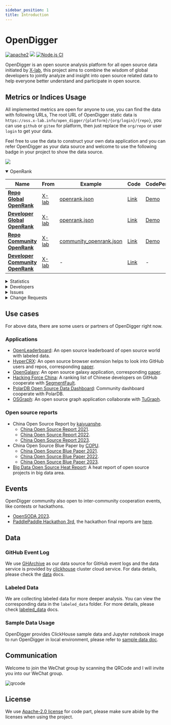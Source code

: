 ```yaml
---
sidebar_position: 1
title: Introduction
---
```


# OpenDigger

[![apache2](https://img.shields.io/badge/license-Apache%202-blue)](https://github.com/X-lab2017/open-digger/blob/master/LICENSE) [![](https://img.shields.io/badge/Data-OpenDigger-2097FF)](https://github.com/X-lab2017/open-digger) [![Node.js CI](https://github.com/X-lab2017/open-digger/actions/workflows/node_ci.yml/badge.svg?branch=master)](https://github.com/X-lab2017/open-digger/actions/workflows/node_ci.yml)

OpenDigger is an open source analysis platform for all open source data initiated by [X-lab](https://x-lab.info), this project aims to combine the wisdom of global developers to jointly analyze and insight into open source related data to help everyone better understand and participate in open source.

## Metrics or Indices Usage

All implemented metrics are open for anyone to use, you can find the data with following URLs, The root URL of OpenDigger static data is `https://oss.x-lab.info/open_digger/{platform}/{org/login}/{repo}`, you can use `github` or `gitee` for platform, then just replace the `org/repo` or user `login` to get your data.

Feel free to use the data to construct your own data application and you can refer OpenDigger as your data source and welcome to use the following badge in your project to show the data source.

[![](https://img.shields.io/badge/Data-OpenDigger-2097FF)](https://github.com/X-lab2017/open-digger)

<!-- OPENRANK -->
<details id="elevatedbtn" open>
  <summary>OpenRank</summary>
  <table>
    <thead>
      <tr>
        <th width="30%">Name</th>
        <th width="10%">From</th>
        <th width="40%">Example</th>
        <th width="10%">Code</th>
        <th>CodePen</th>
      </tr>
    </thead>
    <tbody>
      <tr>
        <td class="centered-cell"><a href="metrics/openrank/global_openrank" ><b>Repo Global OpenRank</b></a></td>
        <td class="centered-cell"><a href="https://blog.frankzhao.cn/how_to_measure_open_source_2/">X-lab</a></td>
        <td class="centered-cell"><a href="https://oss.x-lab.info/open_digger/github/X-lab2017/open-digger/openrank.json">openrank.json</a></td>
        <td class="centered-cell"><a href="https://github.com/X-lab2017/open-digger/blob/master/src/metrics/indices.ts#L25">Link</a></td>
        <td class="centered-cell"><a href="https://codepen.io/frank-zsy/pen/bGjyqQj?type=openrank">Demo</a></td>
      </tr>
      <tr>
        <td class="centered-cell"><a href="metrics/openrank/global_openrank" ><b>Developer Global OpenRank</b></a></td>
        <td class="centered-cell"><a href="https://blog.frankzhao.cn/how_to_measure_open_source_2/">X-lab</a></td>
        <td class="centered-cell"><a href="https://oss.x-lab.info/open_digger/github/frank-zsy/openrank.json">openrank.json</a></td>
        <td class="centered-cell"><a href="https://github.com/X-lab2017/open-digger/blob/master/src/metrics/indices.ts#L57">Link</a></td>
        <td class="centered-cell"><a href="https://codepen.io/frank-zsy/pen/bGjyqQj?type=openrank">Demo</a></td>
      </tr>
      <tr>
        <td class="centered-cell"><a href="metrics/openrank/community_openrank" ><b>Repo Community OpenRank</b></a></td>
        <td class="centered-cell"><a href="https://blog.frankzhao.cn/how_to_measure_open_source_3/">X-lab</a></td>
        <td class="centered-cell"><a href="https://oss.x-lab.info/open_digger/github/X-lab2017/open-digger/community_openrank.json">community_openrank.json</a></td>
        <td class="centered-cell"><a href="https://github.com/X-lab2017/open-digger/blob/master/src/metrics/indices.ts#L94">Link</a></td>
        <td class="centered-cell"><a href="https://codepen.io/frank-zsy/pen/abjMXBV">Demo</a></td>
      </tr>
      <tr>
        <td class="centered-cell"><a href="metrics/openrank/community_openrank" ><b>Developer Community OpenRank</b></a></td>
        <td class="centered-cell"><a href="https://blog.frankzhao.cn/how_to_measure_open_source_3/">X-lab</a></td>
        <td class="centered-cell">-</td>
        <td class="centered-cell"><a href="https://github.com/X-lab2017/open-digger/blob/master/src/metrics/indices.ts#L176">Link</a></td>
        <td class="centered-cell">-</td>
      </tr>
    </tbody>
  </table>
</details>

<!-- STATISTICS -->
<details id="elevatedbtn">
  <summary>Statistics</summary>
  <table>
    <thead>
      <tr>
        <th width="30%">Name</th>
        <th width="10%">From</th>
        <th width="40%">Example</th>
        <th width="10%">Code</th>
        <th>CodePen</th>
      </tr>
    </thead>
    <tbody>
      <tr>
        <td class="centered-cell" rowspan="2"><a href="metrics/activity"><b>Repo Activity</b></a></td>
        <td class="centered-cell" rowspan="2"><a href="https://blog.frankzhao.cn/how_to_measure_open_source_1/">X-lab</a></td>
        <td class="centered-cell"><a href="https://oss.x-lab.info/open_digger/github/X-lab2017/open-digger/activity.json">activity.json</a></td>
        <td class="centered-cell" rowspan="2"><a href="https://github.com/X-lab2017/open-digger/blob/master/src/metrics/indices.ts#L277">Link</a></td>
        <td class="centered-cell"><a href="https://codepen.io/frank-zsy/pen/bGjyqQj?type=activity">Demo</a></td>
      </tr>
      <tr>
        <td class="centered-cell"><a href="https://oss.x-lab.info/open_digger/github/X-lab2017/open-digger/activity_details.json">activity_details.json</a></td>
        <td class="centered-cell"><a href="https://codepen.io/tyn1998/pen/KKGxVrm">Demo</a></td>
      </tr>
      <tr>
        <td class="centered-cell" rowspan="2"><a href="metrics/activity"><b>Developer Activity</b></a></td>
        <td class="centered-cell" rowspan="2"><a href="https://blog.frankzhao.cn/how_to_measure_open_source_1/">X-lab</a></td>
        <td class="centered-cell"><a href="https://oss.x-lab.info/open_digger/github/frank-zsy/activity.json">activity.json</a></td>
        <td class="centered-cell" rowspan="2"><a href="https://github.com/X-lab2017/open-digger/blob/master/src/metrics/indices.ts#L338">Link</a></td>
        <td class="centered-cell"><a href="https://codepen.io/frank-zsy/pen/bGjyqQj?type=activity">Demo</a></td>
      </tr>
      <tr>
        <td class="centered-cell"><a href="https://oss.x-lab.info/open_digger/github/frank-zsy/activity_details.json">activity_details.json</a></td>
        <td class="centered-cell">-</td>
      </tr>
      <tr>
        <td class="centered-cell">Stars</td>
        <td class="centered-cell">X-lab</td>
        <td class="centered-cell"><a href="https://oss.x-lab.info/open_digger/github/X-lab2017/open-digger/stars.json">stars.json</a></td>
        <td class="centered-cell"><a href="https://github.com/X-lab2017/open-digger/blob/master/src/metrics/metrics.ts#L18">Link</a></td>
        <td class="centered-cell"><a href="https://codepen.io/frank-zsy/pen/MWBdpNg?type=stars">Demo</a></td>
      </tr>
      <tr>
        <td class="centered-cell"><a href="metrics/technical_fork"><b>Technical Fork</b></a></td>
        <td class="centered-cell"><a href="https://chaoss.community/metric-technical-fork/">CHAOSS</a></td>
        <td class="centered-cell"><a href="https://oss.x-lab.info/open_digger/github/X-lab2017/open-digger/technical_fork.json">technical_fork.json</a></td>
        <td class="centered-cell"><a href="https://github.com/X-lab2017/open-digger/blob/master/src/metrics/chaoss.ts#L12">Link</a></td>
        <td class="centered-cell"><a href="https://codepen.io/frank-zsy/pen/MWBdpNg?type=technical_fork">Demo</a></td>
      </tr>
      <tr>
        <td class="centered-cell">Attention</td>
        <td class="centered-cell">X-lab</td>
        <td class="centered-cell"><a href="https://oss.x-lab.info/open_digger/github/X-lab2017/open-digger/attention.json">attention.json</a></td>
        <td class="centered-cell"><a href="https://github.com/X-lab2017/open-digger/blob/master/src/metrics/indices.ts#L394">Link</a></td>
        <td class="centered-cell"><a href="https://codepen.io/frank-zsy/pen/MWBdpNg?type=attention">Demo</a></td>
      </tr>
      <tr>
        <td class="centered-cell"><a href="metrics/activity_dates_and_times"><b>Activity Dates and Times</b></a></td>
        <td class="centered-cell"><a href="https://chaoss.community/metric-activity-dates-and-times/">CHAOSS</a></td>
        <td class="centered-cell"><a href="https://oss.x-lab.info/open_digger/github/X-lab2017/open-digger/active_dates_and_times.json">active_dates_and_times.json</a></td>
        <td class="centered-cell"><a href="https://github.com/X-lab2017/open-digger/blob/master/src/metrics/chaoss.ts#L960">Link</a></td>
        <td class="centered-cell"><a href="https://codepen.io/frank-zsy/pen/jOpQdZZ">Demo</a></td>
      </tr>
    </tbody>
  </table>
</details>

<!-- DEVELOPERS -->
<details id="elevatedbtn">
  <summary>Developers</summary>
  <table>
    <thead>
      <tr>
        <th width="30%">Name</th>
        <th width="10%">From</th>
        <th width="40%">Example</th>
        <th width="10%">Code</th>
        <th>CodePen</th>
      </tr>
    </thead>
    <tbody>
      <tr>
        <td class="centered-cell" rowSpan="2"><a href="metrics/new_contributors"><b>New Contributors</b></a></td>
        <td class="centered-cell" rowSpan="2"><a href="https://chaoss.community/metric-new-contributors/">CHAOSS</a></td>
        <td class="centered-cell"><a href="https://oss.x-lab.info/open_digger/github/X-lab2017/open-digger/new_contributors.json">new_contributors.json</a></td>
        <td class="centered-cell" rowSpan="2"><a href="https://github.com/X-lab2017/open-digger/blob/master/src/metrics/chaoss.ts#L747">Link</a></td>
        <td class="centered-cell" rowSpan="2"><a href="https://codepen.io/frank-zsy/pen/RwBmpYZ">Demo</a></td>
      </tr>
      <tr>
        <td class="centered-cell"><a href="https://oss.x-lab.info/open_digger/github/X-lab2017/open-digger/new_contributors_detail.json">new_contributors_detail.json</a></td>
      </tr>
      <tr>
        <td class="centered-cell" rowSpan="2"><a href="metrics/new_contributors"><b>Contributors</b></a></td>
        <td class="centered-cell" rowSpan="2"><a href="https://chaoss.community/metric-contributors/">CHAOSS</a></td>
        <td class="centered-cell"><a href="https://oss.x-lab.info/open_digger/github/X-lab2017/open-digger/contributors.json">contributors.json</a></td>
        <td class="centered-cell" rowSpan="2"><a href="https://github.com/X-lab2017/open-digger/blob/master/src/metrics/chaoss.ts#L835">Link</a></td>
        <td class="centered-cell" rowSpan="2"><a href="https://codepen.io/frank-zsy/pen/RwBmpYZ">Demo</a></td>
      </tr>
      <tr>
        <td class="centered-cell"><a href="https://oss.x-lab.info/open_digger/github/X-lab2017/open-digger/contributors_detail.json">contributors_detail.json</a></td>
      </tr>
      <tr>
        <td class="centered-cell"><a href="metrics/inactive_contributors"><b>Inactive Contributors</b></a></td>
        <td class="centered-cell"><a href="https://chaoss.community/metric-inactive-contributors/">CHAOSS</a></td>
        <td class="centered-cell"><a href="https://oss.x-lab.info/open_digger/github/X-lab2017/open-digger/inactive_contributors.json">inactive_contributors.json</a></td>
        <td class="centered-cell"><a href="https://github.com/X-lab2017/open-digger/blob/master/src/metrics/chaoss.ts#L880">Link</a></td>
        <td class="centered-cell"><a href="https://codepen.io/frank-zsy/pen/RwBmpYZ">Demo</a></td>
      </tr>
      <tr>
        <td class="centered-cell">Participants</td>
        <td class="centered-cell">X-lab</td>
        <td class="centered-cell"><a href="https://oss.x-lab.info/open_digger/github/X-lab2017/open-digger/participants.json">participants.json</a></td>
        <td class="centered-cell"><a href="https://github.com/X-lab2017/open-digger/blob/master/src/metrics/metrics.ts#L80">Link</a></td>
        <td class="centered-cell"><a href="https://codepen.io/frank-zsy/pen/RwBmpYZ">Demo</a></td>
      </tr>
      <tr>
        <td class="centered-cell" rowSpan="2"><a href="metrics/bus_factor"><b>Contributor Absence Factor</b></a></td>
        <td class="centered-cell" rowSpan="2"><a href="https://chaoss.community/kb/metric-contributor-absence-factor/">CHAOSS</a></td>
        <td class="centered-cell"><a href="https://oss.x-lab.info/open_digger/github/X-lab2017/open-digger/bus_factor.json">bus_factor.json</a></td>
        <td class="centered-cell" rowSpan="2"><a href="https://github.com/X-lab2017/open-digger/blob/master/src/metrics/chaoss.ts#L672">Link</a></td>
        <td class="centered-cell" rowSpan="2"><a href="https://codepen.io/frank-zsy/pen/bGjyqQj?type=bus_factor">Demo</a></td>
      </tr>
      <tr>
        <td class="centered-cell"><a href="https://oss.x-lab.info/open_digger/github/X-lab2017/open-digger/bus_factor_detail.json">bus_factor_detail.json</a></td>
      </tr>
    </tbody>
  </table>
</details>

<!-- ISSUES -->
<details id="elevatedbtn">
  <summary>Issues</summary>
  <table>
    <thead>
      <tr>
        <th width="30%">Name</th>
        <th width="10%">From</th>
        <th width="40%">Example</th>
        <th width="10%">Code</th>
        <th>CodePen</th>
      </tr>
    </thead>
    <tbody>
      <tr>
        <td class="centered-cell">Issues new</td>
        <td class="centered-cell"><a href="https://chaoss.community/metric-issues-new/">CHAOSS</a></td>
        <td class="centered-cell"><a href="https://oss.x-lab.info/open_digger/github/X-lab2017/open-digger/issues_new.json">issues_new.json</a></td>
        <td class="centered-cell"><a href="https://github.com/X-lab2017/open-digger/blob/master/src/metrics/chaoss.ts#L128">Link</a></td>
        <td class="centered-cell" rowSpan="3"><a href="https://codepen.io/frank-zsy/pen/mdjaZMw">Demo</a></td>
      </tr>
      <tr>
        <td class="centered-cell">Issues Closed</td>
        <td class="centered-cell"><a href="https://chaoss.community/metric-issues-closed/">CHAOSS</a></td>
        <td class="centered-cell"><a href="https://oss.x-lab.info/open_digger/github/X-lab2017/open-digger/issues_closed.json">issues_closed.json</a></td>
        <td class="centered-cell"><a href="https://github.com/X-lab2017/open-digger/blob/master/src/metrics/chaoss.ts#L193">Link</a></td>
      </tr>
      <tr>
        <td class="centered-cell">Issue Comments</td>
        <td class="centered-cell">X-lab</td>
        <td class="centered-cell"><a href="https://oss.x-lab.info/open_digger/github/X-lab2017/open-digger/issue_comments.json">issue_comments.json</a></td>
        <td class="centered-cell"><a href="https://github.com/X-lab2017/open-digger/blob/master/src/metrics/metrics.ts#L49">Link</a></td>
      </tr>
      <tr>
        <td class="centered-cell"><a href="metrics/issue_response_time"><b>Issue Response Time</b></a></td>
        <td class="centered-cell"><a href="https://chaoss.community/metric-issue-response-time/">CHAOSS</a></td>
        <td class="centered-cell"><a href="https://oss.x-lab.info/open_digger/github/X-lab2017/open-digger/issue_response_time.json">issue_response_time.json</a></td>
        <td class="centered-cell"><a href="https://github.com/X-lab2017/open-digger/blob/master/src/metrics/chaoss.ts#L357">Link</a></td>
        <td class="centered-cell"><a href="https://codepen.io/frank-zsy/pen/VwBqwaP?type=issue_response_time">Demo</a></td>
      </tr>
      <tr>
        <td class="centered-cell"><a href="metrics/issue_resolution_duration"><b>Issue Resolution Duration</b></a></td>
        <td class="centered-cell"><a href="https://chaoss.community/metric-issue-resolution-duration/">CHAOSS</a></td>
        <td class="centered-cell"><a href="https://oss.x-lab.info/open_digger/github/X-lab2017/open-digger/issue_resolution_duration.json">issue_resolution_duration.json</a></td>
        <td class="centered-cell"><a href="https://github.com/X-lab2017/open-digger/blob/master/src/metrics/chaoss.ts#L292">Link</a></td>
        <td class="centered-cell"><a href="https://codepen.io/frank-zsy/pen/VwBqwaP?type=issue_resolution_duration">Demo</a></td>
      </tr>
      <tr>
        <td class="centered-cell">Issue Age</td>
        <td class="centered-cell"><a href="https://chaoss.community/metric-issue-age/">CHAOSS</a></td>
        <td class="centered-cell"><a href="https://oss.x-lab.info/open_digger/github/X-lab2017/open-digger/issue_age.json">issue_age.json</a></td>
        <td class="centered-cell"><a href="https://github.com/X-lab2017/open-digger/blob/master/src/metrics/chaoss.ts#L426">Link</a></td>
        <td class="centered-cell"><a href="https://codepen.io/frank-zsy/pen/VwBqwaP?type=issue_age">Demo</a></td>
      </tr>
    </tbody>
  </table>
</details>


<!-- CHANGE REQUESTS -->
<details id="elevatedbtn">
  <summary>Change Requests</summary>
  <table>
    <thead>
      <tr>
        <th width="30%">Name</th>
        <th width="10%">From</th>
        <th width="40%">Example</th>
        <th width="10%">Code</th>
        <th>CodePen</th>
      </tr>
    </thead>
    <tbody>
      <tr>
        <td class="centered-cell"><a href="metrics/change_requests"><b>Change Requests</b></a></td>
        <td class="centered-cell"><a href="链接https://chaoss.community/metric-change-requests/">CHAOSS</a></td>
        <td class="centered-cell"><a href="https://oss.x-lab.info/open_digger/github/X-lab2017/open-digger/change_requests.json">change_requests.json</a></td>
        <td class="centered-cell"><a href="https://github.com/X-lab2017/open-digger/blob/master/src/metrics/chaoss.ts#L697">Link</a></td>
        <td class="centered-cell" rowSpan="3"><a href="https://codepen.io/frank-zsy/pen/bGjPGxw">Demo</a></td>
      </tr>
      <tr>
        <td class="centered-cell"><a href="metrics/change_requests_accepted"><b>Change Requests Accepted</b></a></td>
        <td class="centered-cell"><a href="https://chaoss.community/metric-change-requests-accepted/">CHAOSS</a></td>
        <td class="centered-cell"><a href="https://oss.x-lab.info/open_digger/github/X-lab2017/open-digger/change_requests_accepted.json">change_requests_accepted.json</a></td>
        <td class="centered-cell"><a href="https://github.com/X-lab2017/open-digger/blob/master/src/metrics/chaoss.ts#L497">Link</a></td>
      </tr>
      <tr>
        <td class="centered-cell"><a href="metrics/change_requests_reviews"><b>Change Requests Reviews</b></a></td>
        <td class="centered-cell"><a href="https://chaoss.community/metric-change-request-reviews/">CHAOSS</a></td>
        <td class="centered-cell"><a href="https://oss.x-lab.info/open_digger/github/X-lab2017/open-digger/change_requests_reviews.json">change_requests_reviews.json</a></td>
        <td class="centered-cell"><a href="https://github.com/X-lab2017/open-digger/blob/master/src/metrics/chaoss.ts#L734">Link</a></td>
      </tr>
      <tr>
        <td class="centered-cell"><a href="metrics/change_requests_response_time"><b>Change Request Response Time</b></a></td>
        <td class="centered-cell"><a href="https://chaoss.community/metric-issue-response-time/">CHAOSS</a></td>
        <td class="centered-cell"><a href="https://oss.x-lab.info/open_digger/github/X-lab2017/open-digger/change_request_response_time.json">change_request_response_time.json</a></td>
        <td class="centered-cell"><a href="https://github.com/X-lab2017/open-digger/blob/master/src/metrics/chaoss.ts#L415">Link</a></td>
        <td class="centered-cell"><a href="https://codepen.io/frank-zsy/pen/VwBqwaP?type=change_request_response_time">Demo</a></td>
      </tr>
      <tr>
        <td class="centered-cell"><a href="metrics/change_requests_resolution_duration"><b>Change Request Resolution Duration</b></a></td>
        <td class="centered-cell"><a href="https://chaoss.community/metric-issue-resolution-duration/">CHAOSS</a></td>
        <td class="centered-cell"><a href="https://oss.x-lab.info/open_digger/github/X-lab2017/open-digger/change_request_resolution_duration.json">change_request_resolution_duration.json</a></td>
        <td class="centered-cell"><a href="https://github.com/X-lab2017/open-digger/blob/master/src/metrics/chaoss.ts#L341">Link</a></td>
        <td class="centered-cell"><a href="https://codepen.io/frank-zsy/pen/VwBqwaP?type=change_request_resolution_duration">Demo</a></td>
      </tr>
      <tr>
        <td class="centered-cell"><a href="metrics/change_requests_age"><b>Change Request Age</b></a></td>
        <td class="centered-cell"><a href="https://chaoss.community/metric-issue-age/">CHAOSS</a></td>
        <td class="centered-cell"><a href="https://oss.x-lab.info/open_digger/github/X-lab2017/open-digger/change_request_age.json">change_request_age.json</a></td>
        <td class="centered-cell"><a href="https://github.com/X-lab2017/open-digger/blob/master/src/metrics/chaoss.ts#L494">Link</a></td>
        <td class="centered-cell"><a href="https://codepen.io/frank-zsy/pen/VwBqwaP?type=change_request_age">Demo</a></td>
      </tr>
      <tr>
        <td class="centered-cell" rowSpan="3">Code Change Lines</td>
        <td class="centered-cell" rowspan="3"><a href="https://chaoss.community/metric-code-changes-lines/">CHAOSS</a></td>
        <td class="centered-cell"><a href="https://oss.x-lab.info/open_digger/github/X-lab2017/open-digger/code_change_lines_add.json">code_change_lines_add.json</a></td>
        <td class="centered-cell" rowspan="3"><a href="https://github.com/X-lab2017/open-digger/blob/master/src/metrics/chaoss.ts#L94">Link</a></td>
        <td class="centered-cell" rowspan="3"><a href="https://codepen.io/frank-zsy/pen/dyjByKL">Demo</a></td>
      </tr>
      <tr>
        <td class="centered-cell"><a href="https://oss.x-lab.info/open_digger/github/X-lab2017/open-digger/code_change_lines_remove.json">code_change_lines_remove.json</a></td>
      </tr>
      <tr>
        <td class="centered-cell"><a href="https://oss.x-lab.info/open_digger/github/X-lab2017/open-digger/code_change_lines_sum.json">code_change_lines_sum.json</a></td>
      </tr>
    </tbody>
  </table>
</details>

## Use cases

For above data, there are some users or partners of OpenDigger right now.

### Applications

- [OpenLeaderboard](https://open-leaderboard.x-lab.info/): An open source leaderboard of open source world with labeled data.
- [HyperCRX](https://github.com/hypertrons/hypertrons-crx): An open source browser extension helps to look into GitHub users and repos, corresponding [paper](https://dl.acm.org/doi/10.1145/3643916.3644440).
- [OpenGalaxy](https://open-galaxy.x-lab.info/): An open source galaxy application, corresponding [paper](https://dl.acm.org/doi/10.1145/3643916.3644441).
- [Hacking Force China](https://opensource.win/): A ranking list of Chinese developers on GitHub cooperate with [SegmentFault](https://segmentfault.com/).
- [PolarDB Open Source Data Dashboard](https://polardbx.com/dataPanorama): Community dashboard cooperate with PolarDB.
- [OSGraph](https://osgraph.com/): An open source graph application collaborate with [TuGraph](https://www.tugraph.tech/).

### Open source reports

- China Open Source Report by [kaiyuanshe](https://kaiyuanshe.cn/).
  - [China Open Source Report 2021](https://kaiyuanshe.cn/document/china-os-report-2021/).
  - [China Open Source Report 2022](https://kaiyuanshe.cn/article/2022-China-Open-Source-Annual-Report).
  - [China Open Source Report 2023](https://kaiyuanshe.cn/article/Year-of-the-Dragon-Ceremony-2023-China-Open-Source-Annual-Report).
- China Open Source Blue Paper by [COPU](http://www.copu.org.cn/).
  - [China Open Source Blue Paper 2021](http://www.cosspu.org.cn/download/showdownload.php?id=26).
  - [China Open Source Blue Paper 2022](http://www.cosspu.org.cn/download/showdownload.php?id=27).
  - [China Open Source Blue Paper 2023](http://www.cosspu.org.cn/download/showdownload.php?id=25).
- [Big Data Open Source Heat Report](https://github.com/X-lab2017/open-digger/blob/master/cooperations/big_data_open_source_heat_report/开源大数据热力报告2022.pdf): A heat report of open source projects in big data area.

## Events

OpenDigger community also open to inter-community cooperation events, like contests or hackathons.

- [OpenSODA 2023](https://competition.atomgit.com/competitionInfo?id=bc6603e0b8bf11ed804e6b78b4426d45).
- [PaddlePaddle Hackathon 3rd](https://www.paddlepaddle.org.cn/PaddlePaddleHackathon-2022-6), the hackathon final reports are [here](https://github.com/X-lab2017/open-digger/tree/master/cooperations/paddle_hackathon_3rd).

## Data

### GitHub Event Log

We use [GHArchive](https://www.gharchive.org/) as our data source for GitHub event logs and the data service is provided by [clickhouse](https://clickhouse.tech/) cluster cloud service. For data details, please check the [data](intro) docs.

### Labeled Data

We are collecting labeled data for more deeper analysis. You can view the corresponding data in the `labeled_data` folder. For more details, please check [labeled_data](intro) docs.

### Sample Data Usage

OpenDigger provides ClickHouse sample data and Jupyter notebook image to run OpenDigger in local environment, please refer to [sample data doc](intro).

## Communication

Welcome to join the WeChat group by scanning the QRCode and I will invite you into our WeChat group.

![qrcode](@site/static/img/wechat-qrcode.jpeg)

## License

We use [Apache-2.0 license](https://github.com/X-lab2017/open-digger/blob/master/LICENSE) for code part, please make sure abide by the licenses when using the project.
